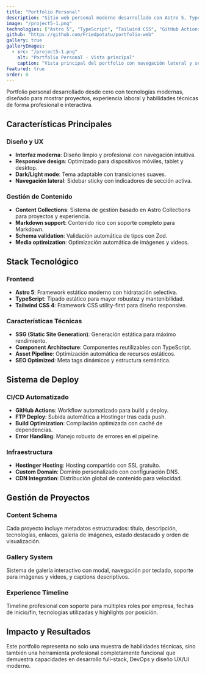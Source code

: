 ```yaml
---
title: "Portfolio Personal"
description: "Sitio web personal moderno desarrollado con Astro 5, TypeScript y Tailwind CSS, con sistema de gestión de contenido y deploy automatizado."
image: "/project5-1.png"
technologies: ["Astro 5", "TypeScript", "Tailwind CSS", "GitHub Actions", "Hostinger"]
github: "https://github.com/Friedpotatu/portfolio-web"
gallery: true
galleryImages:
  - src: "/project5-1.png"
    alt: "Portfolio Personal - Vista principal"
    caption: "Vista principal del portfolio con navegación lateral y secciones de proyectos"
featured: true
order: 0
---
```


Portfolio personal desarrollado desde cero con tecnologías modernas, diseñado para mostrar proyectos, experiencia laboral y habilidades técnicas de forma profesional e interactiva.

## Características Principales

### Diseño y UX

- **Interfaz moderna**: Diseño limpio y profesional con navegación intuitiva.
- **Responsive design**: Optimizado para dispositivos móviles, tablet y desktop.
- **Dark/Light mode**: Tema adaptable con transiciones suaves.
- **Navegación lateral**: Sidebar sticky con indicadores de sección activa.

### Gestión de Contenido

- **Content Collections**: Sistema de gestión basado en Astro Collections para proyectos y experiencia.
- **Markdown support**: Contenido rico con soporte completo para Markdown.
- **Schema validation**: Validación automática de tipos con Zod.
- **Media optimization**: Optimización automática de imágenes y videos.

## Stack Tecnológico

### Frontend

- **Astro 5**: Framework estático moderno con hidratación selectiva.
- **TypeScript**: Tipado estático para mayor robustez y mantenibilidad.
- **Tailwind CSS 4**: Framework CSS utility-first para diseño responsive.

### Características Técnicas

- **SSG (Static Site Generation)**: Generación estática para máximo rendimiento.
- **Component Architecture**: Componentes reutilizables con TypeScript.
- **Asset Pipeline**: Optimización automática de recursos estáticos.
- **SEO Optimized**: Meta tags dinámicos y estructura semántica.

## Sistema de Deploy

### CI/CD Automatizado

- **GitHub Actions**: Workflow automatizado para build y deploy.
- **FTP Deploy**: Subida automática a Hostinger tras cada push.
- **Build Optimization**: Compilación optimizada con caché de dependencias.
- **Error Handling**: Manejo robusto de errores en el pipeline.

### Infraestructura

- **Hostinger Hosting**: Hosting compartido con SSL gratuito.
- **Custom Domain**: Dominio personalizado con configuración DNS.
- **CDN Integration**: Distribución global de contenido para velocidad.

## Gestión de Proyectos

### Content Schema

Cada proyecto incluye metadatos estructurados: título, descripción, tecnologías, enlaces, galería de imágenes, estado destacado y orden de visualización.

### Gallery System

Sistema de galería interactivo con modal, navegación por teclado, soporte para imágenes y videos, y captions descriptivos.

### Experience Timeline

Timeline profesional con soporte para múltiples roles por empresa, fechas de inicio/fin, tecnologías utilizadas y highlights por posición.

## Impacto y Resultados

Este portfolio representa no solo una muestra de habilidades técnicas, sino también una herramienta profesional completamente funcional que demuestra capacidades en desarrollo full-stack, DevOps y diseño UX/UI moderno.